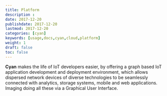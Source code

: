```yaml
---
title: Platform
description : 
date: 2017-12-20
publishdate: 2017-12-20
lastmod: 2017-12-20
categories: [cyan]
keywords: [usage,docs,cyan,cloud,platform]
weight: 1
draft: false
toc: false
---
```


**Cyan** makes the life of IoT developers easier, by offering a graph based IoT application development and deployment 
environment, which allows dispersed network devices of diverse technologies to be seamlessly connected with analytics, storage systems, mobile and web applications. Imaging doing all these via a Graphical User Interface.
